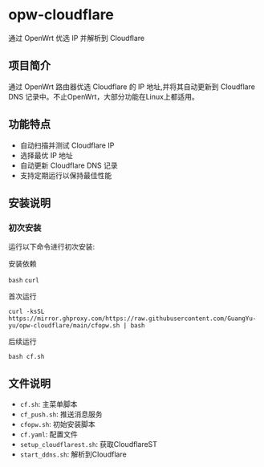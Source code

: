 # opw-cloudflare

通过 OpenWrt 优选 IP 并解析到 Cloudflare

## 项目简介

通过 OpenWrt 路由器优选 Cloudflare 的 IP 地址,并将其自动更新到 Cloudflare DNS 记录中。不止OpenWrt，大部分功能在Linux上都适用。

## 功能特点

- 自动扫描并测试 Cloudflare IP
- 选择最优 IP 地址
- 自动更新 Cloudflare DNS 记录
- 支持定期运行以保持最佳性能

## 安装说明

### 初次安装

运行以下命令进行初次安装:

安装依赖

`bash` `curl`

首次运行

```curl -ksSL https://mirror.ghproxy.com/https://raw.githubusercontent.com/GuangYu-yu/opw-cloudflare/main/cfopw.sh | bash```

后续运行

`bash cf.sh`

## 文件说明

- `cf.sh`: 主菜单脚本
- `cf_push.sh`: 推送消息服务
- `cfopw.sh`: 初始安装脚本
- `cf.yaml`: 配置文件
- `setup_cloudflarest.sh`: 获取CloudflareST
- `start_ddns.sh`: 解析到Cloudflare

